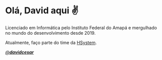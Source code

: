 # Olá, David aqui ✌️

Licenciado em Informática pelo Instituto Federal do Amapá e mergulhado no mundo do desenvolvimento desde 2019. 

Atualmente, faço parte do time da [HSystem](https://www.hsystem.com.br/).

_[@__davidcesar__](https://www.instagram.com/__davidcesar__/)_
